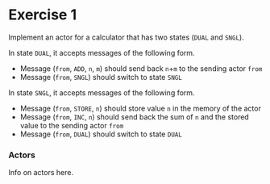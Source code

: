 # Exercise 1 

Implement an actor for a calculator that has two states (`DUAL` and `SNGL`). 

In state `DUAL`, it accepts messages of the following form. 
- Message (`from`, `ADD`, `n`, `m`) should send back `n`+`m` to the sending actor `from`
- Message (`from`, `SNGL`) should switch to state `SNGL`

In state `SNGL`, it accepts messages of the following form. 
- Message (`from`, `STORE`, `n`) should store value `n` in the memory of the actor 
- Message (`from`, `INC`, `n`) should send back the sum of `n` and the stored value 
    to the sending actor `from`
- Message (`from`, `DUAL`) should switch to state `DUAL`

### Actors
Info on actors here.


```shell



```